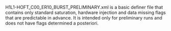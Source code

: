 H1L1-HOFT_C00_ER10_BURST_PRELIMINARY.xml is a basic definer file that contains only standard saturation, hardware injection and data missing flags that are predictable in advance.  It is intended only for preliminary runs and does not have flags determined a posteriori.